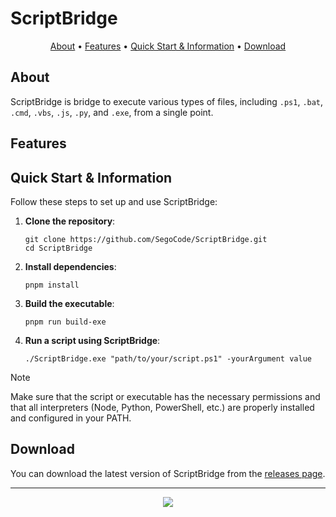 # ScriptBridge


<p align="center">
  <a href="#about">About</a> •
  <a href="#features">Features</a> •
  <a href="#quick-start--information">Quick Start & Information</a> •
  <a href="#download">Download</a>
</p>

## About

ScriptBridge is bridge to execute various types of files, including `.ps1`, `.bat`, `.cmd`, `.vbs`, `.js`, `.py`, and `.exe`, from a single point.

## Features


## Quick Start & Information

Follow these steps to set up and use ScriptBridge:

1. **Clone the repository**:
   ```shell
   git clone https://github.com/SegoCode/ScriptBridge.git
   cd ScriptBridge
   ```

2. **Install dependencies**:
   ```shell
   pnpm install
   ```

3. **Build the executable**:
   ```shell
   pnpm run build-exe
   ```

4. **Run a script using ScriptBridge**:
   ```shell
   ./ScriptBridge.exe "path/to/your/script.ps1" -yourArgument value
   ```

> [!NOTE]  
> Make sure that the script or executable has the necessary permissions and that all interpreters (Node, Python, PowerShell, etc.) are properly installed and configured in your PATH.

## Download

You can download the latest version of ScriptBridge from the [releases page](https://github.com/SegoCode/ScriptBridge/releases).

---
<p align="center"><a href="https://github.com/SegoCode/ScriptBridge/graphs/contributors">
  <img src="https://contrib.rocks/image?repo=SegoCode/ScriptBridge" />
</a></p>

